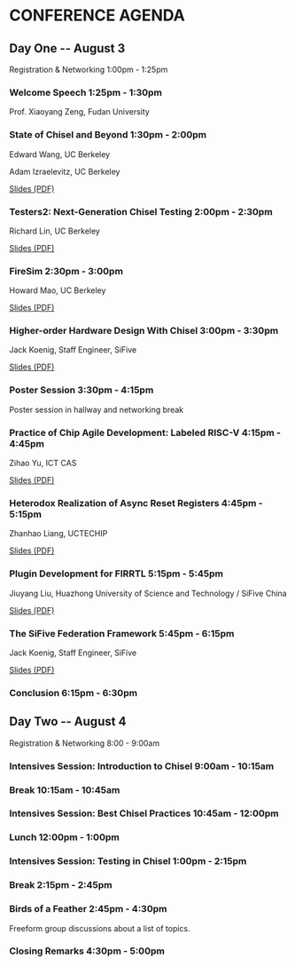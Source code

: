 #  CONFERENCE AGENDA
## Day One -- August 3
Registration & Networking
1:00pm - 1:25pm
### Welcome Speech 1:25pm - 1:30pm

Prof. Xiaoyang Zeng, Fudan University

### State of Chisel and Beyond 1:30pm - 2:00pm

Edward Wang, UC Berkeley

Adam Izraelevitz, UC Berkeley

[Slides (PDF)](https://raw.githubusercontent.com/chisel-lang/ccc19/master/edward.pdf)

### Testers2: Next-Generation Chisel Testing 2:00pm - 2:30pm

Richard Lin, UC Berkeley

[Slides (PDF)](https://raw.githubusercontent.com/chisel-lang/ccc19/master/richard.pdf)

### FireSim 2:30pm - 3:00pm

Howard Mao, UC Berkeley

[Slides (PDF)](https://raw.githubusercontent.com/chisel-lang/ccc19/master/howard.pdf)

### Higher-order Hardware Design With Chisel 3:00pm - 3:30pm

Jack Koenig, Staff Engineer, SiFive

[Slides (PDF)](https://raw.githubusercontent.com/chisel-lang/ccc19/master/jack-higher.pdf)

### Poster Session 3:30pm - 4:15pm

Poster session in hallway and networking break

### Practice of Chip Agile Development: Labeled RISC-V 4:15pm - 4:45pm

Zihao Yu, ICT CAS

[Slides (PDF)](https://raw.githubusercontent.com/chisel-lang/ccc19/master/zihao.pdf)

### Heterodox Realization of Async Reset Registers 4:45pm - 5:15pm

Zhanhao Liang, UCTECHIP

[Slides (PDF)](https://raw.githubusercontent.com/chisel-lang/ccc19/master/zhanhao.pdf)

### Plugin Development for FIRRTL 5:15pm - 5:45pm

Jiuyang Liu, Huazhong University of Science and Technology / SiFive China

[Slides (PDF)](https://raw.githubusercontent.com/chisel-lang/ccc19/master/jiuyang.pdf)

### The SiFive Federation Framework 5:45pm - 6:15pm

Jack Koenig, Staff Engineer, SiFive

[Slides (PDF)](https://raw.githubusercontent.com/chisel-lang/ccc19/master/jack-federation.pdf)

### Conclusion  6:15pm - 6:30pm
## Day Two -- August 4
Registration & Networking
8:00 - 9:00am
### Intensives Session: Introduction to Chisel  9:00am - 10:15am
### Break  10:15am - 10:45am
### Intensives Session: Best Chisel Practices  10:45am - 12:00pm
### Lunch  12:00pm - 1:00pm
### Intensives Session: Testing in Chisel  1:00pm - 2:15pm
### Break  2:15pm - 2:45pm
### Birds of a Feather  2:45pm - 4:30pm
Freeform group discussions about a list of topics.

### Closing Remarks  4:30pm - 5:00pm